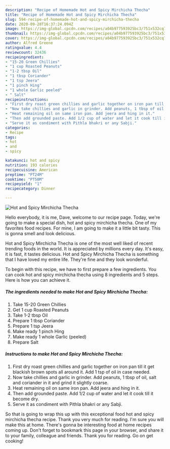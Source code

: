 ```yaml
---
description: "Recipe of Homemade Hot and Spicy Mirchicha Thecha"
title: "Recipe of Homemade Hot and Spicy Mirchicha Thecha"
slug: 594-recipe-of-homemade-hot-and-spicy-mirchicha-thecha
date: 2020-09-28T16:37:24.094Z
image: https://img-global.cpcdn.com/recipes/a04b977593925bc3/751x532cq70/hot-and-spicy-mirchicha-thecha-recipe-main-photo.jpg
thumbnail: https://img-global.cpcdn.com/recipes/a04b977593925bc3/751x532cq70/hot-and-spicy-mirchicha-thecha-recipe-main-photo.jpg
cover: https://img-global.cpcdn.com/recipes/a04b977593925bc3/751x532cq70/hot-and-spicy-mirchicha-thecha-recipe-main-photo.jpg
author: Alfred Greene
ratingvalue: 4.4
reviewcount: 32436
recipeingredient:
- "15-20 Green Chillies"
- "1 cup Roasted Peanuts"
- "1-2 tbsp Oil"
- "1 tbsp Coriander"
- "1 tsp Jeera"
- "1 pinch Hing"
- "1 whole Garlic peeled"
- " Salt"
recipeinstructions:
- "First dry roast green chillies and garlic together on iron pan till it get blackish brown spots all around it. Add 1 tsp of oil in case needed."
- "Now take chillies and garlic in grinder. Add peanuts, 1 tbsp of oil, salt and coriander in it and grind it slightly coarse."
- "Heat remaining oil on same iron pan. Add jeera and hing in it."
- "Then add grounded paste. Add 1/2 cup of water and let it cook till it become dry."
- "Serve it as condiment with Pithla bhakri or any Sabji."
categories:
- Recipe
tags:
- hot
- and
- spicy

katakunci: hot and spicy 
nutrition: 193 calories
recipecuisine: American
preptime: "PT24M"
cooktime: "PT50M"
recipeyield: "1"
recipecategory: Dinner

---
```



![Hot and Spicy Mirchicha Thecha](https://img-global.cpcdn.com/recipes/a04b977593925bc3/751x532cq70/hot-and-spicy-mirchicha-thecha-recipe-main-photo.jpg)

Hello everybody, it is me, Dave, welcome to our recipe page. Today, we're going to make a special dish, hot and spicy mirchicha thecha. One of my favorites food recipes. For mine, I am going to make it a little bit tasty. This is gonna smell and look delicious.



Hot and Spicy Mirchicha Thecha is one of the most well liked of recent trending foods in the world. It is appreciated by millions every day. It's easy, it is fast, it tastes delicious. Hot and Spicy Mirchicha Thecha is something that I have loved my entire life. They're fine and they look wonderful.


To begin with this recipe, we have to first prepare a few ingredients. You can cook hot and spicy mirchicha thecha using 8 ingredients and 5 steps. Here is how you can achieve it.

<!--inarticleads1-->

##### The ingredients needed to make Hot and Spicy Mirchicha Thecha:

1. Take 15-20 Green Chillies
1. Get 1 cup Roasted Peanuts
1. Take 1-2 tbsp Oil
1. Prepare 1 tbsp Coriander
1. Prepare 1 tsp Jeera
1. Make ready 1 pinch Hing
1. Make ready 1 whole Garlic (peeled)
1. Prepare  Salt




<!--inarticleads2-->

##### Instructions to make Hot and Spicy Mirchicha Thecha:

1. First dry roast green chillies and garlic together on iron pan till it get blackish brown spots all around it. Add 1 tsp of oil in case needed.
1. Now take chillies and garlic in grinder. Add peanuts, 1 tbsp of oil, salt and coriander in it and grind it slightly coarse.
1. Heat remaining oil on same iron pan. Add jeera and hing in it.
1. Then add grounded paste. Add 1/2 cup of water and let it cook till it become dry.
1. Serve it as condiment with Pithla bhakri or any Sabji.




So that is going to wrap this up with this exceptional food hot and spicy mirchicha thecha recipe. Thank you very much for reading. I'm sure you will make this at home. There's gonna be interesting food at home recipes coming up. Don't forget to bookmark this page in your browser, and share it to your family, colleague and friends. Thank you for reading. Go on get cooking!
